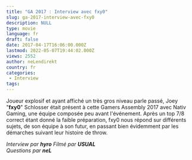 ```yaml
---
title: "GA 2017 : Interview avec fxy0"
slug: ga-2017-interview-avec-fxy0
description: NULL
type: movie
language: fr
draft: false
date: 2017-04-17T16:06:00.000Z
lastmod: 2022-05-07T19:44:02.000Z
views: 2552
author: neLendirekt
country: fr
categories:
 - Interview
tags:
---
```

Joueur explosif et ayant affiché un très gros niveau parle passé, Joey "**fxy0**" Schlosser était présent à cette Gamers Assembly 2017 avec Nativ Gaming, une équipe composée peu avant l'événement. Après un top 7/8 correct étant donné la faible préparation, fxy0 nous répond sur différents sujets, de son équipe à son futur, en passant bien évidemment par les démarches suivant leur histoire de throw.

_Interview par **hyro**_ 
_Filmé par **USUAL**_  
_Questions par **neL**_
